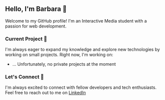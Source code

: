 ## Hello, I'm Barbara 👋
Welcome to my GitHub profile!
I'm an Interactive Media student with a passion for web development.

### Current Project 🌱 
I'm always eager to expand my knowledge and explore new technologies by working on small projects. Right now, I'm working on:
- ... Unfortunately, no private projects at the moment

### Let's Connect 🤝 
I'm always excited to connect with fellow developers and tech enthusiasts. Feel free to reach out to me on [LinkedIn](https://www.linkedin.com/in/barbara-huemer-3848b0271/)

<!--
**barbarahuem/barbarahuem** is a ✨ _special_ ✨ repository because its `README.md` (this file) appears on your GitHub profile.

Here are some ideas to get you started:

- 🔭 I’m currently working on ...
- 🌱 I’m currently learning ...
- 👯 I’m looking to collaborate on ...
- 🤔 I’m looking for help with ...
- 💬 Ask me about ...
- 📫 How to reach me: ...
- 😄 Pronouns: ...
- ⚡ Fun fact: ...
-->
